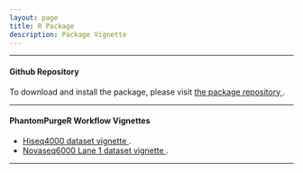 ```yaml
---
layout: page
title: R Package
description: Package Vignette
---
```


*****

#### Github Repository

To download and install the package, please visit  <a href="https://github.com/csglab/PhantomPurgeR" target="_blank"> the package repository </a>.

*****


#### PhantomPurgeR Workflow Vignettes

* <a href="{{ BASE_PATH }}/PhantomPurgeR/assets/notebooks/hiseq4000_vignette.html" target="_blank"> Hiseq4000 dataset vignette </a>.
* <a href="{{ BASE_PATH }}/PhantomPurgeR/assets/notebooks/novaseq_l1_vignette.html" target="_blank"> Novaseq6000 Lane 1 dataset vignette </a>.

*****

